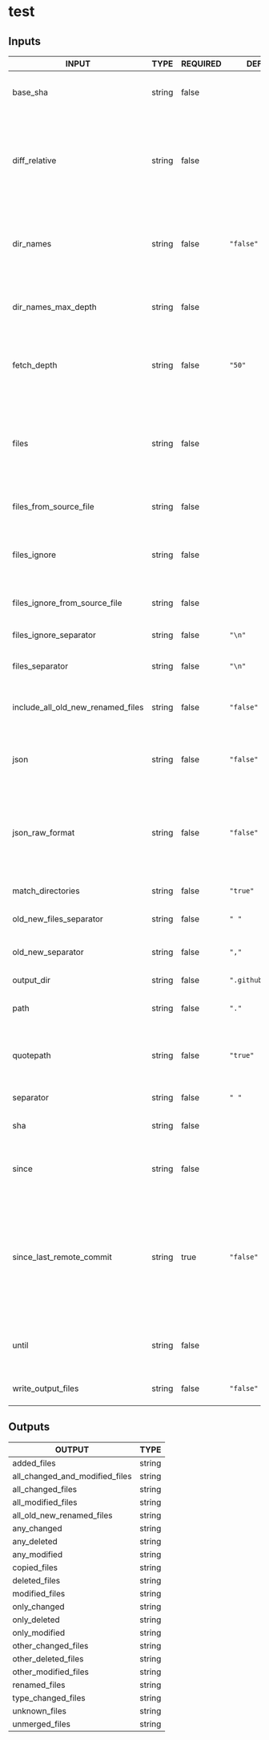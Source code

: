 # test

## Inputs

<!-- AUTO-DOC-INPUT:START - Do not remove or modify this section -->

|               INPUT               |  TYPE  | REQUIRED |       DEFAULT       |                                                                                                                  DESCRIPTION                                                                                                                  |
|-----------------------------------|--------|----------|---------------------|-----------------------------------------------------------------------------------------------------------------------------------------------------------------------------------------------------------------------------------------------|
|             base_sha              | string |  false   |                     |                                                                                      Specify a different base commit SHA <br>used for comparing changes                                                                                       |
|           diff_relative           | string |  false   |                     |                            Exclude changes outside the current directory <br>and show path names relative to <br>it. **NOTE:** This requires you to <br>specify the top level directory via <br>the `path` input.                             |
|             dir_names             | string |  false   |      `"false"`      |                                             Output unique changed directories instead of <br>filenames. **NOTE:** This returns `.` for <br>changed files located in the root <br>of the project.                                              |
|        dir_names_max_depth        | string |  false   |                     |                                                              Maximum depth of directories to output. <br>e.g `test/test1/test2` with max depth of <br>`2` returns `test/test1`.                                                               |
|            fetch_depth            | string |  false   |       `"50"`        |                                                       Depth of additional branch history fetched. <br>**NOTE**: This can be adjusted to <br>resolve errors with insufficient history.                                                         |
|               files               | string |  false   |                     |                       File and directory patterns to detect <br>changes using only these list of <br>file(s) (Defaults to the entire repo) **NOTE:** Multiline file/directory patterns <br>should not include quotes.                         |
|      files_from_source_file       | string |  false   |                     |                                                                                            Source file(s) used to populate the <br>`files` input.                                                                                             |
|           files_ignore            | string |  false   |                     |                                                                Ignore changes to these file(s) **NOTE:** <br>Multiline file/directory patterns should not include <br>quotes.                                                                 |
|   files_ignore_from_source_file   | string |  false   |                     |                                                                                         Source file(s) used to populate the <br>`files_ignore` input                                                                                          |
|      files_ignore_separator       | string |  false   |       `"\n"`        |                                                                                             Separator used to split the `files_ignore` <br>input                                                                                              |
|          files_separator          | string |  false   |       `"\n"`        |                                                                                                Separator used to split the `files` <br>input                                                                                                  |
| include_all_old_new_renamed_files | string |  false   |      `"false"`      |                                          Include `all_old_new_renamed_files` output. Note this can <br>generate a large output See: [#501](https://github.com/tj-actions/changed-files/issues/501).                                           |
|               json                | string |  false   |      `"false"`      |                                                                      Output list of changed files in <br>a JSON formatted string which can <br>be used for matrix jobs.                                                                       |
|          json_raw_format          | string |  false   |      `"false"`      |                                    Output list of changed files in <br>a raw format which means that <br>the output will not be surrounded <br>by quotes and special characters will <br>not be escaped.                                      |
|         match_directories         | string |  false   |      `"true"`       |                                                                                                Indicates whether to include match directories                                                                                                 |
|      old_new_files_separator      | string |  false   |        `" "`        |                                                                                         Split character for old and new <br>renamed filename pairs.                                                                                           |
|         old_new_separator         | string |  false   |        `","`        |                                                                                             Split character for old and new <br>filename pairs.                                                                                               |
|            output_dir             | string |  false   | `".github/outputs"` |                                                                                                       Directory to store output files.                                                                                                        |
|               path                | string |  false   |        `"."`        |                                                                               Specify a relative path under `$GITHUB_WORKSPACE` <br>to locate the repository.                                                                                 |
|             quotepath             | string |  false   |      `"true"`       |                                                           Use non ascii characters to match <br>files and output the filenames completely <br>verbatim by setting this to `false`                                                             |
|             separator             | string |  false   |        `" "`        |                                                                                                      Split character for output strings.                                                                                                      |
|                sha                | string |  false   |                     |                                                                                        Specify a different commit SHA used <br>for comparing changes                                                                                          |
|               since               | string |  false   |                     |                                                                             Get changed files for commits whose <br>timestamp is older than the given <br>time.                                                                               |
|     since_last_remote_commit      | string |   true   |      `"false"`      | Use the last commit on the <br>remote branch as the `base_sha`. Defaults <br>to the last non merge commit <br>on the target branch for pull <br>request events and the previous remote <br>commit of the current branch for <br>push events.  |
|               until               | string |  false   |                     |                                                                            Get changed files for commits whose <br>timestamp is earlier than the given <br>time.                                                                              |
|        write_output_files         | string |  false   |      `"false"`      |                                                                                    Write outputs to files in the <br>`.github/outputs` folder by default.                                                                                     |

<!-- AUTO-DOC-INPUT:END -->

## Outputs

<!-- AUTO-DOC-OUTPUT:START - Do not remove or modify this section -->

|             OUTPUT             |  TYPE  |
|--------------------------------|--------|
|          added_files           | string |
| all_changed_and_modified_files | string |
|       all_changed_files        | string |
|       all_modified_files       | string |
|   all_old_new_renamed_files    | string |
|          any_changed           | string |
|          any_deleted           | string |
|          any_modified          | string |
|          copied_files          | string |
|         deleted_files          | string |
|         modified_files         | string |
|          only_changed          | string |
|          only_deleted          | string |
|         only_modified          | string |
|      other_changed_files       | string |
|      other_deleted_files       | string |
|      other_modified_files      | string |
|         renamed_files          | string |
|       type_changed_files       | string |
|         unknown_files          | string |
|         unmerged_files         | string |

<!-- AUTO-DOC-OUTPUT:END -->
